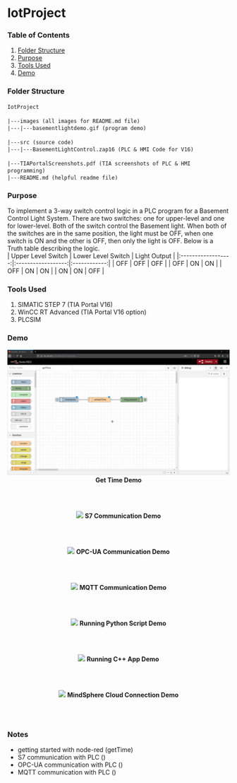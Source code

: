 # IotProject

### Table of Contents 
1. [Folder Structure](#folderstructure)
2. [Purpose](#purpose)
3. [Tools Used](#toolsused)
4. [Demo](#demo)

### Folder Structure <a name="folderstructure"></a>
```
IotProject

|---images (all images for README.md file)
|---|---basementlightdemo.gif (program demo)

|---src (source code)
|---|---BasementLightControl.zap16 (PLC & HMI Code for V16)

|---TIAPortalScreenshots.pdf (TIA screenshots of PLC & HMI programming)
|---README.md (helpful readme file)
```

### Purpose <a name="purpose"></a>
To implement a 3-way switch control logic in a PLC program for a Basement Control Light System. There are two switches: one for upper-level and one for lower-level. Both of the switch control the Basement light. When both of the switches are in the same position, the light must be OFF, when one switch is ON and the other is OFF, then only the light is OFF. Below is a Truth table describing the logic.</br>
| Upper Level Switch | Lower Level Switch | Light Output |
|:------------------:|:------------------:|:------------:|
|         OFF        |         OFF        |      OFF     |
|         OFF        |         ON         |      ON      |
|         OFF        |         ON         |      ON      |
|         ON         |         ON         |      OFF     |

### Tools Used <a name="toolsused"></a>
1. SIMATIC STEP 7 (TIA Portal V16) </br>
2. WinCC RT Advanced (TIA Portal V16 option) </br>
3. PLCSIM </br>

### Demo <a name="demo"></a>
<p align="center">
  <img src="images/01_getTime.gif"/>
  <b>Get Time Demo</b>
</p>
</br>
</br>
<p align="center">
  <img src="images/02_S7Communication.gif"/>
  <b>S7 Communication Demo</b>
</p>
</br>
</br>
<p align="center">
  <img src="images/03_opcua.gif"/>
  <b>OPC-UA Communication Demo</b>
</p>
</br>
</br>
<p align="center">
  <img src="images/04_mqtt.gif"/>
  <b>MQTT Communication Demo</b>
</p>
</br>
</br>
<p align="center">
  <img src="images/05_python.gif"/>
  <b>Running Python Script Demo</b>
</p>
</br>
</br>
<p align="center">
  <img src="images/06_cppoeecalculator.gif"/>
  <b>Running C++ App Demo</b>
</p>
</br>
</br>
<p align="center">
  <img src="images/07_mindsphere.gif"/>
  <b>MindSphere Cloud Connection Demo</b>
</p>
</br>
</br>

### Notes
- getting started with node-red (getTime)
- S7 communication with PLC ()
- OPC-UA communication with PLC ()
- MQTT communication with PLC ()
